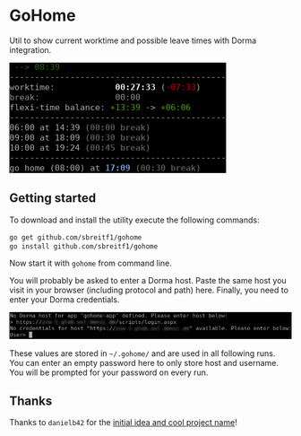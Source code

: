 # GoHome

Util to show current worktime and possible leave times with Dorma integration.

![example view of current worktime](example.png)

## Getting started

To download and install the utility execute the following commands:

```
go get github.com/sbreitf1/gohome
go install github.com/sbreitf1/gohome
```

Now start it with `gohome` from command line.

You will probably be asked to enter a Dorma host. Paste the same host you visit in your browser (including protocol and path) here. Finally, you need to enter your Dorma credentials.

![blub](login.png)

These values are stored in `~/.gohome/` and are used in all following runs. You can enter an empty password here to only store host and username. You will be prompted for your password on every run.

## Thanks

Thanks to `danielb42` for the [initial idea and cool project name](https://github.com/danielb42/gohome)!